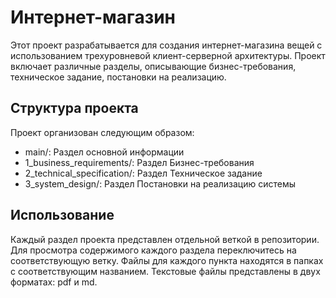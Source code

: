 # Интернет-магазин 

Этот проект разрабатывается для создания интернет-магазина вещей с использованием трехуровневой клиент-серверной архитектуры. Проект включает различные разделы, описывающие бизнес-требования, техническое задание, постановки на реализацию.

## Структура проекта

Проект организован следующим образом:
- main/: Раздел основной информации
- 1_business_requirements/: Раздел Бизнес-требования
- 2_technical_specification/: Раздел Техническое задание
- 3_system_design/: Раздел Постановки на реализацию системы


## Использование

Каждый раздел проекта представлен отдельной веткой в репозитории. Для просмотра содержимого каждого раздела переключитесь на соответствующую ветку.
Файлы для каждого пункта находятся в папках с соответствующим названием.
Текстовые файлы представлены в двух форматах: pdf и md.

